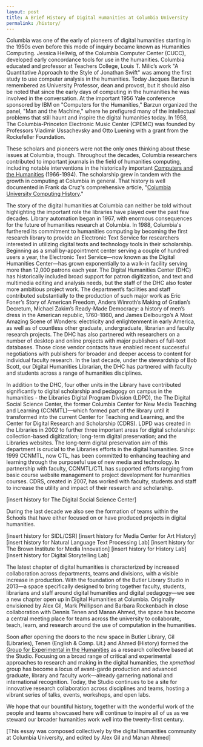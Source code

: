 ```yaml
---
layout: post
title: A Brief History of Digital Humanities at Columbia University
permalink: /history/
---
```


Columbia was one of the early of pioneers of digital humanities starting in the 1950s even before this mode of inquiry became known as Humanities Computing. Jessica Hellwig, of the Columbia Computer Center (CUCC), developed early concordance tools for use in the humanities. Columbia educated and professor at Teachers College, Louis T. Milic’s work "A Quantitative Approach to the Style of Jonathan Swift" was among the first study to use computer analysis in the humanities. Today Jacques Barzun is remembered as University Professor, dean and provost, but it should also be noted that since the early days of computing in the humanities he was involved in the conversation. At the important 1956 Yale conference sponsored by IBM on "Computers for the Humanities," Barzun organized the panel, "Man and the Machine," where he prefigured many of the intellectual problems that still haunt and inspire the digital humanities today. In 1958, The Columbia-Princeton Electronic Music Center (CPEMC) was founded by Professors Vladimir Ussachevsky and Otto Luening with a grant from the Rockefeller Foundation. 

These scholars and pioneers were not the only ones thinking about these issues at Columbia, though. Throughout the decades, Columbia researchers contributed to important journals in the field of humanities computing, including notable interventions in the historically important [Computers and the Humanities](http://www.jstor.org/journal/comphuma) (1966-1994). The scholarship grew in tandem with the growth in computing at Columbia in general. That history is well documented in Frank da Cruz's comprehensive  article, "[Columbia University Computing History](http://www.columbia.edu/cu/computinghistory/)."


The story of the digital humanities at Columbia can neither be told without highlighting the important role the libraries have played over the past few decades. Library automation began in 1967, with enormous consequences for the future of humanities research at Columbia. In 1988, Columbia's furthered its commitment to humanities computing by becoming the first research library to provide an Electronic Text Service for researchers interested in utilizing digital texts and technology tools in their scholarship. Beginning as a small by-appointment center serving a couple of hundred users a year, the Electronic Text Service—now known as the Digital Humanities Center—has grown exponentially to a walk-in facility serving more than 12,000 patrons each year. The Digital Humanities Center (DHC) has historically included broad support for patron digitization, and text and multimedia editing and analysis needs, but the staff of the DHC also foster more ambitious project work. The department’s facilities and staff contributed substantially to the production of such major work as Eric Foner’s Story of American Freedom, Anders Winroth’s Making of Gratian’s Decretum, Michael Zakim’s Ready-Made Democracy: a history of men’s dress in the American republic, 1760-1860, and James Delbourgo’s A Most Amazing Scene of Wonders: electricity and enlightenment in early America, as well as of countless other graduate, undergraduate, librarian and faculty research projects. The DHC has also partnered with researchers on a number of desktop and online projects with major publishers of full-text databases. Those close vendor contacts have enabled recent  successful negotiations with publishers for broader and deeper access to content for individual faculty research. In the last decade, under the stewardship of Bob Scott, our Digital Humanities Librarian, the DHC has partnered with faculty and students across a range of humanities disciplines.

In addition to the DHC, four other units in the Library have contributed significantly to digital scholarship and pedagogy on campus in the humanities - the Libraries Digital Program Division (LDPD), the The Digital Social Science Center, the former Columbia Center for New Media Teaching and Learning (CCNMTL)—which formed part of the library until it transformed into the current Center for Teaching and Learning, and the Center for Digital Research and Scholarship (CDRS). LDPD was created in the Libraries in 2002 to further three important areas for digital scholarship: collection-based digitization; long-term digital preservation; and the Libraries websites. The long-term digital preservation aim of this department is crucial to the Libraries efforts in the digital humanities. Since 1999 CCNMTL, now CTL, has been committed to enhancing teaching and learning through the purposeful use of new media and technology. In partnership with faculty, CCNMTL/CTL has supported efforts ranging from basic course website management to project development for humanities courses. CDRS, created in 2007, has worked with faculty, students and staff to increase the utility and impact of their research and scholarship.

[insert history for The Digital Social Science Center]

During the last decade we also see the formation of teams within the Schools that have either focused on or have produced projects in digital humanities. 

[insert history for SIDL/CSR]
[insert history for Media Center for Art History]
[insert history for Natural Language Text Processing Lab]
[insert history for The Brown Institute for Media Innovation]
[insert history for History Lab] 
[insert history for Digital Storytelling Lab]

The latest chapter of digital humanities is characterized by increased collaboration across departments, teams and divisions, with a visible increase in production. With the foundation of the Butler Library Studio in 2013—a space specifically designed to bring together faculty, students, librarians and staff around digital humanities and digital pedagogy—we see a new chapter open up in Digital Humanities at Columbia. Originally envisioned by Alex Gil, Mark Phillipson and Barbara Rockenbach in close collaboration with Dennis Tenen and Manan Ahmed, the space has become a central meeting place for teams across the university to collaborate, teach, learn, and research around the use of computation in the humanities.  

Soon after opening the doors to the new space in Butler Library, Gil (Libraries), Tenen (English & Comp. Lit.) and Ahmed (History) formed the [Group for Experimental in the Humanities](http://xpmethod.plaintext.in/) as a research collective based at the Studio. Focusing on a broad range of critical and experimental approaches to research and making in the digital humanities, the *xpmethod* group has become a locus of avant-garde production and advanced graduate, library and faculty work—already garnering national and international recognition. Today, the Studio continues to be a site for innovative research collaboration across disciplines and teams, hosting a vibrant series of talks, events, workshops, and open labs.

We hope that our bountiful history, together with the wonderful work of the people and teams showcased here will continue to inspire all of us as we steward our broader humanities work well into the twenty-first century. 

[This essay was composed collectively by the digital humanities community at Columbia University, and edited by Alex Gil and Manan Ahmed]